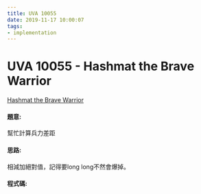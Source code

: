 ```yaml
---
title: UVA 10055
date: 2019-11-17 10:00:07
tags:
- implementation
---
```

# UVA 10055 - Hashmat the Brave Warrior
[Hashmat the Brave Warrior](https://onlinejudge.org/external/100/10055.pdf)

#### 題意:
幫忙計算兵力差距
<!-- more -->
#### 思路:
相減加絕對值，記得要long long不然會爆掉。

#### 程式碼:
<script src="https://gist.github.com/Daviswww/c247b18829e24fb33734da0e4fab51b8.js"></script>
